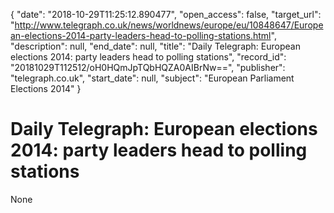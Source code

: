 {
  "date": "2018-10-29T11:25:12.890477", 
  "open_access": false, 
  "target_url": "http://www.telegraph.co.uk/news/worldnews/europe/eu/10848647/European-elections-2014-party-leaders-head-to-polling-stations.html", 
  "description": null, 
  "end_date": null, 
  "title": "Daily Telegraph: European elections 2014: party leaders head to polling stations", 
  "record_id": "20181029T112512/oH0HQmJpTQbHQZA0AIBrNw==", 
  "publisher": "telegraph.co.uk", 
  "start_date": null, 
  "subject": "European Parliament Elections 2014"
}

# Daily Telegraph: European elections 2014: party leaders head to polling stations

None